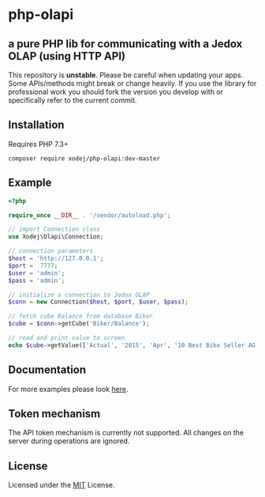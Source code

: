 # php-olapi

## a pure PHP lib for communicating with a Jedox OLAP (using HTTP API)

This repository is **unstable**. Please be careful when updating your apps.
Some APIs/methods might break or change heavily. If you use the library for
professional work you should fork the version you develop with or specifically
refer to the current commit.

## Installation

Requires PHP 7.3+

```cli
composer require xodej/php-olapi:dev-master
```

## Example
```php
<?php

require_once __DIR__ . '/vendor/autoload.php';

// import Connection class
use Xodej\Olapi\Connection;

// connection parameters
$host = 'http://127.0.0.1';
$port =  7777;
$user = 'admin';
$pass = 'admin';

// initialize a connection to Jedox OLAP
$conn = new Connection($host, $port, $user, $pass);

// fetch cube Balance from database Biker
$cube = $conn->getCube('Biker/Balance');

// read and print value to screen
echo $cube->getValue(['Actual', '2015', 'Apr', '10 Best Bike Seller AG', 'Goodwill']);
```

## Documentation

For more examples please look [here](./docs/index.md).

## Token mechanism

The API token mechanism is currently not supported. All changes on the server during operations are ignored.

## License

Licensed under the [MIT](./LICENSE) License.